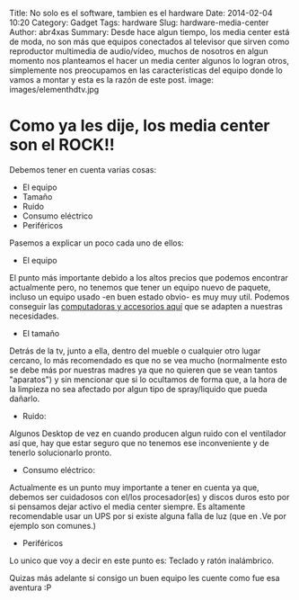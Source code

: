 Title: No solo es el software, tambien es el hardware
Date: 2014-02-04 10:20
Category: Gadget
Tags: hardware
Slug: hardware-media-center
Author: abr4xas
Summary: Desde hace algun tiempo, los media center está de moda, no son más que equipos conectados al televisor que sirven como reproductor multimedia de audio/vídeo, muchos de nosotros en algun momento nos planteamos el hacer un media center algunos lo logran otros, simplemente nos preocupamos en las caracteristicas del equipo donde lo vamos a montar y esta es la razón de este post.
image: images/elementhdtv.jpg

# Como ya les dije, los media center son el ROCK!! 

Debemos tener en cuenta varias cosas:

* El equipo
* Tamaño
* Ruido
* Consumo eléctrico
* Periféricos

Pasemos a explicar un poco cada uno de ellos:

* El equipo

El punto más importante debido a los altos precios que podemos encontrar actualmente pero, no tenemos que tener un equipo nuevo de paquete, incluso un equipo usado -en buen estado obvio- es muy muy util. Podemos conseguir las <a href="http://www.olx.com.ve/computadoras-laptops-cat-803" rel="dofollow" target="_blank">computadoras y accesorios aquí</a> que se adapten a nuestras necesidades.

* El tamaño

Detrás de la tv, junto a ella, dentro del mueble o cualquier otro lugar cercano, lo más recomendado es que no se vea mucho (normalmente esto se debe más por nuestras madres ya que no quieren que se vean tantos "aparatos") y sin mencionar que si lo ocultamos de forma que, a la hora de la limpieza no sea afectado por algun tipo de spray/liquido que pueda dañarlo.

* Ruido:

Algunos Desktop de vez en cuando producen algun ruido con el ventilador así que, hay que estar seguro que no tenemos ese inconveniente y de tenerlo solucionarlo pronto.

* Consumo eléctrico:

Actualmente es un punto muy importante a tener en cuenta ya que, debemos ser cuidadosos con el/los procesador(es) y discos duros esto por si pensamos dejar activo el media center siempre. Es altamente recomendable usar un UPS por si existe alguna falla de luz (que en .Ve por ejemplo son comunes.)

* Periféricos

Lo unico que voy a decir en este punto es: Teclado y ratón inalámbrico.

Quizas más adelante si consigo un buen equipo les cuente como fue esa aventura :P